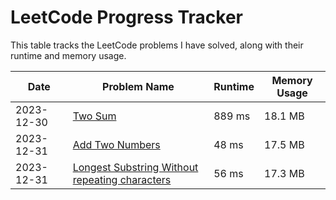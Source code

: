 # LeetCode Progress Tracker

This table tracks the LeetCode problems I have solved, along with their runtime and memory usage.


| Date       | Problem Name                                        | Runtime | Memory Usage |
|------------|-----------------------------------------------------|---------|--------------|
| 2023-12-30 | [Two Sum](https://github.com/ArpitBansal2004/leetcode/blob/main/20231230_TwoSum.py)                                         |  889 ms |    18.1 MB   |
| 2023-12-31 | [Add Two Numbers](https://github.com/ArpitBansal2004/leetcode/blob/main/20231231_AddTwoNumbers.py)                                 |  48 ms  |    17.5 MB   |
| 2023-12-31 | [Longest Substring Without repeating characters](https://github.com/ArpitBansal2004/leetcode/blob/main/20240101_LongestSubstringWithoutRepeatingCharacters.py)                                 |  56 ms  |    17.3 MB   |
